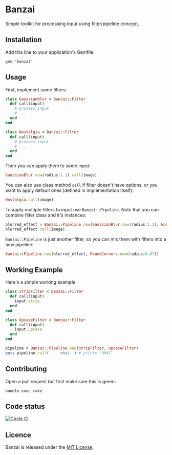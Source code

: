Banzai
======

Simple toolkit for processing input using filter/pipeline concept.

## Installation

Add this line to your application's Gemfile:

    gem 'banzai'

## Usage

First, implement some filters:

```ruby
class GaussianBlur < Banzai::Filter
  def call(input)
    # process input
    # ...
  end
end 

class Nostalgia < Banzai::Filter
  def call(input)
    # process input
    # ...
  end
end
```

Then you can apply them to some input:

```ruby
GaussianBlur.new(radius:1.1).call(image)
```

You can also use class method `call` if filter doesn't have options, or you
want to apply default ones (defined in implementation itself):

```ruby
Nostalgia.call(image)
```

To apply multiple filters to input use `Banzai::Pipeline`. Note that you can
combine filter class and it's instances:

```ruby
blurred_effect = Banzai::Pipeline.new(GaussianBlur.new(radius:1.1), Nostalgia)
blurred_effect.call(image)
```

`Banzai::Pipeline` is just another filter, so you can mix them with filters
into a new pipeline:

```ruby
Banzai::Pipeline.new(blurred_effect, RoundCorners.new(radius:0.87))
```

## Working Example

Here's a simple working example:

```ruby
class StripFilter < Banzai::Filter
  def call(input)
    input.strip
  end
end

class UpcaseFilter < Banzai::Filter
  def call(input)
    input.upcase
  end
end

pipeline = Banzai::Pipeline.new(StripFilter, UpcaseFilter)
puts pipeline.call('    ohai ') # prints "OHAI"
```

## Contributing

Open a pull request but first make sure this is green:

    bundle exec rake

## Code status

[![Circle CI](https://circleci.com/gh/dejan/banzai.svg?style=svg&circle-token=2636aac2d1b87f82160412f7613caa76d66d59ce)](https://circleci.com/gh/dejan/banzai)

## Licence

Banzai is released under the [MIT License](https://raw.githubusercontent.com/dejan/banzai/master/MIT-LICENCE).
